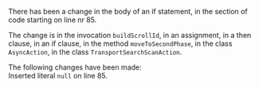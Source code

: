 There has been a change in the body of an if statement, in the section of code starting on line nr 85.
  
The change is in the invocation ```buildScrollId```, in an assignment, in a then clause, in an if clause, in the method ```moveToSecondPhase```, in the class ```AsyncAction```, in the class ```TransportSearchScanAction```.
  
The following changes have been made:  
Inserted literal ```null``` on line 85.  
